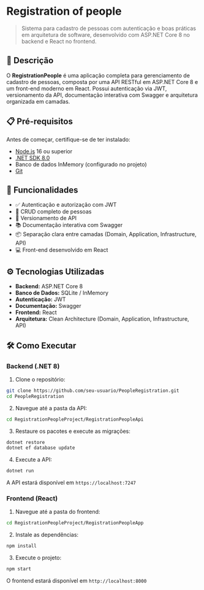 # Registration of people

> Sistema para cadastro de pessoas com autenticação e boas práticas em arquitetura de software, desenvolvido com ASP.NET Core 8 no backend e React no frontend.

## 📌 Descrição

O **RegistrationPeople** é uma aplicação completa para gerenciamento de cadastro de pessoas, composta por uma API RESTful em ASP.NET Core 8 e um front-end moderno em React. Possui autenticação via JWT, versionamento da API, documentação interativa com Swagger e arquitetura organizada em camadas.

## 📋 Pré-requisitos

Antes de começar, certifique-se de ter instalado:

- [Node.js](https://nodejs.org/) 16 ou superior  
- [.NET SDK 8.0](https://dotnet.microsoft.com/en-us/download/dotnet/8.0)  
- Banco de dados InMemory (configurado no projeto)  
- [Git](https://git-scm.com/)

## 🚀 Funcionalidades

- ✅ Autenticação e autorização com JWT  
- 📝 CRUD completo de pessoas  
- 📄 Versionamento de API  
- 📚 Documentação interativa com Swagger  
- 📦 Separação clara entre camadas (Domain, Application, Infrastructure, API)  
- 💻 Front-end desenvolvido em React  

## ⚙️ Tecnologias Utilizadas

- **Backend:** ASP.NET Core 8  
- **Banco de Dados:** SQLite / InMemory  
- **Autenticação:** JWT  
- **Documentação:** Swagger  
- **Frontend:** React  
- **Arquitetura:** Clean Architecture (Domain, Application, Infrastructure, API)  

## 🛠️ Como Executar

### Backend (.NET 8)

1. Clone o repositório:
```bash
git clone https://github.com/seu-usuario/PeopleRegistration.git
cd PeopleRegistration
```

2. Navegue até a pasta da API:
```bash
cd RegistrationPeopleProject/RegistrationPeopleApi
```

3. Restaure os pacotes e execute as migrações:
```bash
dotnet restore
dotnet ef database update
```

4. Execute a API:
```bash
dotnet run
```
A API estará disponível em `https://localhost:7247`

### Frontend (React)

1. Navegue até a pasta do frontend:
```bash
cd RegistrationPeopleProject/RegistrationPeopleApp
```

2. Instale as dependências:
```bash
npm install
```

3. Execute o projeto:
```bash
npm start
```
O frontend estará disponível em `http://localhost:8000`

